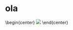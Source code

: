 # ola
\begin{center}
![](https://github.com/jessusgarciar/perro/blob/main/perro.gif)
\end{center}

<!---
jessusgarciar/jessusgarciar is a ✨ special ✨ repository because its `README.md` (this file) appears on your GitHub profile.
You can click the Preview link to take a look at your changes.
--->
